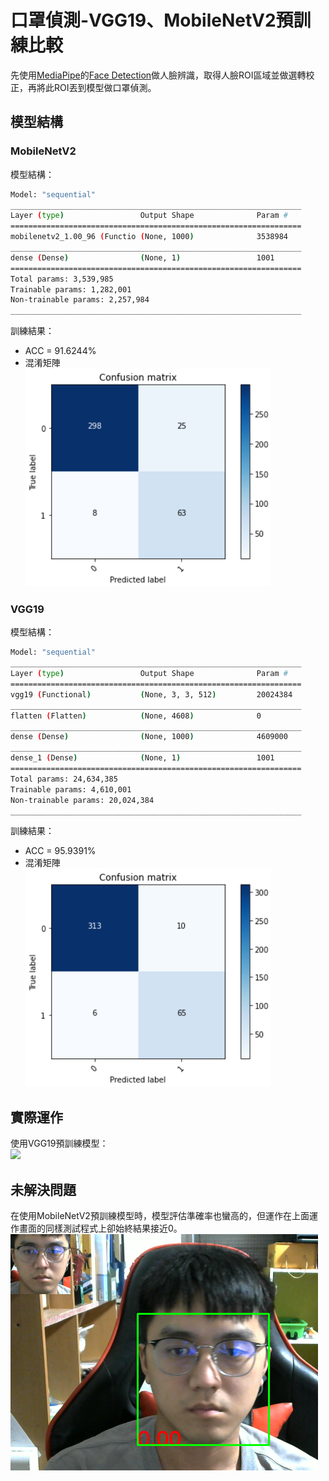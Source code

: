 # 口罩偵測-VGG19、MobileNetV2預訓練比較

先使用[MediaPipe](https://google.github.io/mediapipe/)的[Face Detection](https://google.github.io/mediapipe/solutions/face_detection)做人臉辨識，取得人臉ROI區域並做選轉校正，再將此ROI丟到模型做口罩偵測。

## 模型結構

### MobileNetV2

模型結構：

```sh
Model: "sequential"
_________________________________________________________________
Layer (type)                 Output Shape              Param #   
=================================================================
mobilenetv2_1.00_96 (Functio (None, 1000)              3538984   
_________________________________________________________________
dense (Dense)                (None, 1)                 1001      
=================================================================
Total params: 3,539,985
Trainable params: 1,282,001
Non-trainable params: 2,257,984
_________________________________________________________________

```

訓練結果：

* ACC = 91.6244%
* 混淆矩陣  
![](img/mobilenetv2_confusion_matrix.png)

### VGG19

模型結構：

```sh
Model: "sequential"
_________________________________________________________________
Layer (type)                 Output Shape              Param #   
=================================================================
vgg19 (Functional)           (None, 3, 3, 512)         20024384  
_________________________________________________________________
flatten (Flatten)            (None, 4608)              0         
_________________________________________________________________
dense (Dense)                (None, 1000)              4609000   
_________________________________________________________________
dense_1 (Dense)              (None, 1)                 1001      
=================================================================
Total params: 24,634,385
Trainable params: 4,610,001
Non-trainable params: 20,024,384
_________________________________________________________________

```

訓練結果：

* ACC = 95.9391%
* 混淆矩陣  
![](img/vgg19_confusion_matrix.png)

## 實際運作

使用VGG19預訓練模型：  
![](img/demo.gif)

## 未解決問題

在使用MobileNetV2預訓練模型時，模型評估準確率也蠻高的，但運作在上面運作畫面的同樣測試程式上卻始終結果接近0。  
![](img/demo_mobilenetv2.png)

